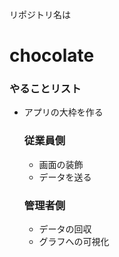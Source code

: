 リポジトリ名は 
# chocolate

### やることリスト
- アプリの大枠を作る
  ### 従業員側
  - 画面の装飾
  - データを送る
  ### 管理者側
  - データの回収
  - グラフへの可視化

